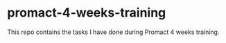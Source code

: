 # promact-4-weeks-training
This repo contains the tasks I have done during Promact 4 weeks training.
